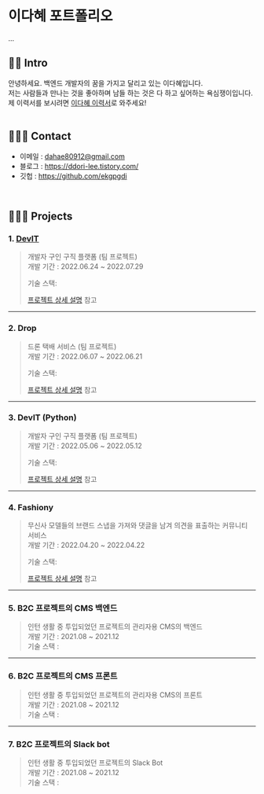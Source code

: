 # 이다혜 포트폴리오
...
 <br/>
## 👋🏻 Intro
안녕하세요. 백엔드 개발자의 꿈을 가지고 달리고 있는 이다혜입니다. <br/>
저는 사람들과 만나는 것을 좋아하며 남들 하는 것은 다 하고 싶어하는 욕심쟁이입니다. <br/>
제 이력서를 보시려면 [이다혜 이력서](https://ddori.notion.site/ddori-8a1edf4dd8ff44baa563389f06ed3f5f)로 와주세요! <br/>
 <br/>
 
## 🙇🏻‍♀️ Contact 
* 이메일 : dahae80912@gmail.com
* 블로그 : https://ddori-lee.tistory.com/
* 깃헙 : https://github.com/ekgpgdi

 <br/>

## 👩🏻‍💻 Projects
### 1. [DevIT](https://devit.shop/)
> 개발자 구인 구직 플랫폼 (팀 프로젝트) <br/>
> 개발 기간 : 2022.06.24 ~ 2022.07.29 <br/>
>
> 기술 스택: <br/>
>
> [프로젝트 상세 설명](https://github.com/ekgpgdi/devit) 참고
---------------------------------
 
### 2. Drop
> 드론 택배 서비스 (팀 프로젝트) <br/>
> 개발 기간 : 2022.06.07 ~ 2022.06.21 <br/>
>
> 기술 스택: <br/>
>
> [프로젝트 상세 설명](https://github.com/ekgpgdi/drop) 참고
---------------------------------
 
### 3. DevIT (Python)
> 개발자 구인 구직 플랫폼 (팀 프로젝트) <br/>
> 개발 기간 : 2022.05.06 ~ 2022.05.12 <br/>
>
> 기술 스택: <br/>
>
> [프로젝트 상세 설명](https://github.com/ekgpgdi/develop-it) 참고
---------------------------------
 
### 4. Fashiony
> 무신사 모델들의 브랜드 스냅을 가져와 댓글을 남겨 의견을 표출하는 커뮤니티 서비스 <br/>
> 개발 기간 : 2022.04.20 ~ 2022.04.22 <br/>
>
> 기술 스택: <br/>
>
> [프로젝트 상세 설명](https://github.com/ekgpgdi/fashiony) 참고
---------------------------------
### 5. B2C 프로젝트의 CMS 백엔드 
> 인턴 생활 중 투입되었던 프로젝트의 관리자용 CMS의 백엔드  <br/>
> 개발 기간 : 2021.08 ~ 2021.12  <br/>
> 기술 스택 :  <br/>
----------------------------------
 
### 6. B2C 프로젝트의 CMS 프론트
> 인턴 생활 중 투입되었던 프로젝트의 관리자용 CMS의 프론트  <br/>
> 개발 기간 : 2021.08 ~ 2021.12 <br/>
> 기술 스택 :  <br/>
---------------------------------
 
### 7. B2C 프로젝트의 Slack bot
> 인턴 생활 중 투입되었던 프로젝트의 Slack Bot  <br/>
> 개발 기간 : 2021.08 ~ 2021.12 <br/>
> 기술 스택 :  <br/>

